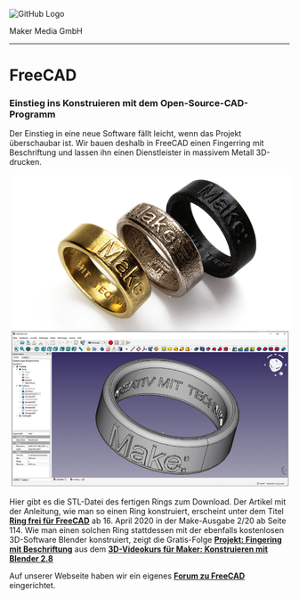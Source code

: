 ![GitHub Logo](http://www.heise.de/make/icons/make_logo.png)

Maker Media GmbH

***

# FreeCAD

### Einstieg ins Konstruieren mit dem Open-Source-CAD-Programm

Der Einstieg in eine neue Software fällt leicht, wenn das Projekt überschaubar ist. Wir bauen deshalb in FreeCAD einen Fingerring mit Beschriftung und lassen ihn einen Dienstleister in massivem Metall 3D-drucken.

![Picture](https://github.com/MakeMagazinDE/FreeCAD/blob/master/Ringe.jpg)

Hier gibt es die STL-Datei des fertigen Rings zum Download. Der Artikel mit der Anleitung, wie man so einen Ring konstruiert, erscheint unter dem Titel **[Ring frei für FreeCAD](https://www.heise.de/select/make/2020/2/1587484648302541)** ab 16. April 2020 in der Make-Ausgabe 2/20 ab Seite 114. Wie man einen solchen Ring stattdessen mit der ebenfalls kostenlosen 3D-Software Blender konstruiert, zeigt die Gratis-Folge **[Projekt: Fingering mit Beschriftung](https://vimeo.com/ondemand/blenderfuermaker/395485045)** aus dem **[3D-Videokurs für Maker: Konstruieren mit Blender 2.8](https://heise.de/-4577160)**

Auf unserer Webseite haben wir ein eigenes **[Forum zu FreeCAD](https://www.heise.de/forum/Make/Themen-Hilfe/Software-und-Firmware/FreeCAD/forum-453453/)** eingerichtet.
